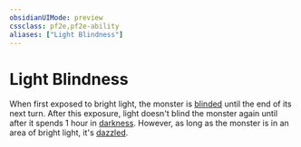 ```yaml
---
obsidianUIMode: preview
cssclass: pf2e,pf2e-ability
aliases: ["Light Blindness"]
---
```

# Light Blindness

When first exposed to bright light, the monster is [blinded](conditions.md#Blinded) until the end of its next turn. After this exposure, light doesn't blind the monster again until after it spends 1 hour in [darkness](Reference/Compendium/Spells/darkness.md). However, as long as the monster is in an area of bright light, it's [dazzled](conditions.md#Dazzled).
